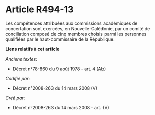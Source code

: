 # Article R494-13

Les compétences attribuées aux commissions académiques de concertation sont exercées, en Nouvelle-Calédonie, par un comité de
conciliation composé de cinq membres choisis parmi les personnes qualifiées par le haut-commissaire de la République.

**Liens relatifs à cet article**

_Anciens textes_:

  - Décret n°78-860 du 9 août 1978 - art. 4 (Ab)

_Codifié par_:

  - Décret n°2008-263 du 14 mars 2008 (V)

_Créé par_:

  - Décret n°2008-263 du 14 mars 2008 - art. (V)
